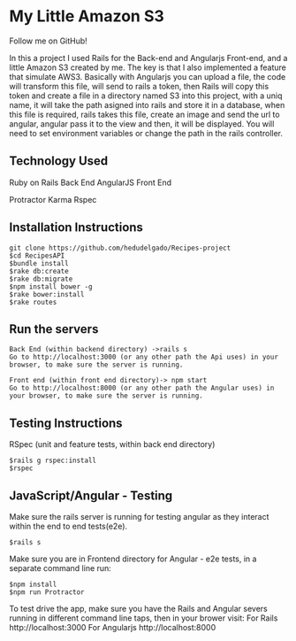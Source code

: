 # My Little Amazon S3

Follow me on GitHub!

In this a project I used Rails for the Back-end and Angularjs Front-end, and a little Amazon S3 created by me. 
The key is that I also implemented a feature that simulate AWS3. Basically with Angularjs you can upload a file, the code will transform this file, will send to rails a token, then Rails will copy this token and create a file in a directory named S3 into this project, with a uniq name, it will take the path asigned into rails and store it in a database, when this file is required, rails takes this file, create an image and send the url to angular, angular pass it to the view and then, it will be displayed. You will need to set environment variables or change the path in the rails controller.

Technology Used
---------------
Ruby on Rails Back End
AngularJS Front End

Protractor
Karma
Rspec

Installation Instructions
-------------------------
```
git clone https://github.com/hedudelgado/Recipes-project
$cd RecipesAPI
$bundle install
$rake db:create
$rake db:migrate
$npm install bower -g
$rake bower:install
$rake routes
```

Run the servers
---------------

```
Back End (within backend directory) ->rails s
Go to http://localhost:3000 (or any other path the Api uses) in your browser, to make sure the server is running.
```
```
Front end (within front end directory)-> npm start
Go to http://localhost:8000 (or any other path the Angular uses) in your browser, to make sure the server is running.
```



Testing Instructions
--------------------

RSpec (unit and feature tests, within back end directory)

```
$rails g rspec:install
$rspec
```

JavaScript/Angular - Testing
-----------------------------

Make sure the rails server is running for testing angular as they interact within the end to end tests(e2e).
```
$rails s
```

Make sure you are in Frontend directory for Angular - e2e tests, in a separate command line run:
```
$npm install
$npm run Protractor
```

To test drive the app, make sure you have the Rails and Angular severs running in different command line taps, then in your brower visit: For Rails http://localhost:3000 For Angularjs http://localhost:8000

